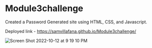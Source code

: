 # Module3challenge

Created a Password Generated site using HTML, CSS, and Javascript.

Deployed link - https://samvillafana.github.io/Module3challenge/

![Screen Shot 2022-10-12 at 9 19 10 PM](https://user-images.githubusercontent.com/113561586/195476838-da8b5c57-9406-48a0-9ed8-5929691b7b68.png)
